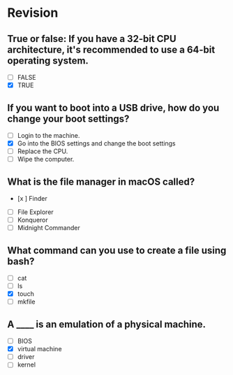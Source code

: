 # Revision

## True or false: If you have a 32-bit CPU architecture, it's recommended to use a 64-bit operating system.

- [ ] FALSE
- [x] TRUE

## If you want to boot into a USB drive, how do you change your boot settings?

- [ ] Login to the machine.
- [x] Go into the BIOS settings and change the boot settings
- [ ] Replace the CPU.
- [ ] Wipe the computer.

## What is the file manager in macOS called?

- [x ] Finder
- [ ] File Explorer
- [ ] Konqueror
- [ ] Midnight Commander

## What command can you use to create a file using bash? 

- [ ] cat
- [ ] ls
- [x] touch
- [ ] mkfile

## A ____ is an emulation of a physical machine. 

- [ ] BIOS
- [x] virtual machine
- [ ] driver
- [ ] kernel